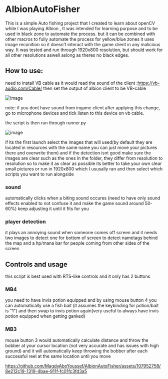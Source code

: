 # AlbionAutoFisher

This is a simple Auto fishing project that I created to learn about openCV while I was playing Albion , It was intended for learning purpose and to be used in black zone to automate the process.
but it can be combined with other macros to fully automate the process for yellow/blue zones
it uses image reconition so it doesn't interact with the game client in any malicious way. It was tested and run through 1920x800 resolution, but should work for all other resolutions aswell aslong as theres no black edges.

## How to use: 
need to install VB cable as it would read the sound of the client :https://vb-audio.com/Cable/
then set the output of albion client to be VB-cable

![image](https://github.com/MagdyAboYoussef/AlbionAutoFisher/assets/107952758/3adc52dd-4ac3-4d43-84c0-62496d23815e)

note: if you dont have sound from ingame client after applying this change, go to microphone devices and tick listen to this device on vb cable.

the script is then run through runner.py


![image](https://github.com/MagdyAboYoussef/AlbionAutoFisher/assets/107952758/69fe61cd-d220-42e7-aa55-d2f5ac509378)

if its the first launch select the images that will used(by default they are located in resources with the same name you can just move your pictures there and overwrite them) and if the detection isnt good make sure the images are clear such as the ones in the folder, they differ from resolution to resolution so to make it as clear as possible its better to take your own clear small pictures  or run in 1920x800 which I ususally ran and then select which scripts you want to run alongside 
### sound
automatically clicks when a biting sound occures (need to have only sound effects enabled to not confuse it and make the game sound around 50-60%) keep adjusting it until it fits for you
### player detection
it plays an annoying sound when someone comes off screen and it needs two images to detect one for bottom of screen to detect nametags behind the map 
and a hp/mana bar for people coming from other sides of the screen 


## Controls and usage 
this script is best used with RTS-like controls and it only has 2 buttons 

### MB4
you need to have invis potion equipped and by using mouse button 4 you can automatically use a fish bait (it assumes the keybinding for potion/bait is "1") and then swap to invis potion again(very useful to always have invis potion equipped when getting ganked)

### MB3
mouse button 3 would automatically calculate distance  and throw the bobber at your cursor location  (not very accurate and has issues with high ground)
and it will automatically keep throwing the bobber after each successful reel at the same location until you move





https://github.com/MagdyAboYoussef/AlbionAutoFisher/assets/107952758/8e212c19-1319-4bae-911f-fc01fc3fd3a5


